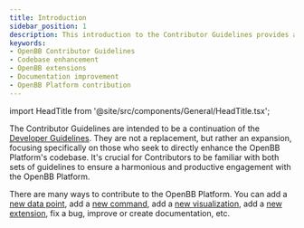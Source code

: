 ```yaml
---
title: Introduction
sidebar_position: 1
description: This introduction to the Contributor Guidelines provides an overview of how to enhance the OpenBB Platform's codebase. It highlights the various ways to contribute, from adding new data points and commands to creating new extensions and improving documentation.
keywords:
- OpenBB Contributor Guidelines
- Codebase enhancement
- OpenBB extensions
- Documentation improvement
- OpenBB Platform contribution
---
```


import HeadTitle from '@site/src/components/General/HeadTitle.tsx';

<HeadTitle title="Introduction - Contributor Guidelines - Development | OpenBB Platform Docs" />

The Contributor Guidelines are intended to be a continuation of the [Developer Guidelines](/platform/development/developer-guidelines/expecations_for_developers). They are not a replacement, but rather an expansion, focusing specifically on those who seek to directly enhance the OpenBB Platform's codebase. It's crucial for Contributors to be familiar with both sets of guidelines to ensure a harmonious and productive engagement with the OpenBB Platform.

There are many ways to contribute to the OpenBB Platform. You can add a [new data point](/platform/development/developer-guidelines/add_data_point), add a [new command](/platform/development/developer-guidelines/add_custom_data_sources#openbb-platform-commands), add a [new visualization](/platform/extensions/toolkit_extensions#charting), add a [new extension](/platform/development/developer-guidelines/build_openbb_extensions), fix a bug, improve or create documentation, etc.
